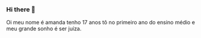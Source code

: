 ### Hi there 👋

Oi meu nome é amanda tenho 17 anos tô no primeiro ano do ensino médio e meu grande sonho é ser juíza.
